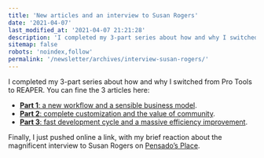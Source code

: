 ```yaml
---
title: 'New articles and an interview to Susan Rogers'
date: '2021-04-07'
last_modified_at: '2021-04-07 21:21:28'
description: 'I completed my 3-part series about how and why I switched from Pro Tools to REAPER, plus an amazing interview with Susan Rogers.'
sitemap: false
robots: 'noindex,follow'
permalink: '/newsletter/archives/interview-susan-rogers/'
---
```

I completed my 3-part series about how and why I switched from Pro Tools to REAPER. You can fine the 3 articles here:

- [**Part 1**: a new workflow and a sensible business model](/blog/daw-from-logic-to-pro-tools-to-reaper-part-1/).
- [**Part 2**: complete customization and the value of community](/blog/daw-from-logic-to-pro-tools-to-reaper-part-2/).
- [**Part 3**: fast development cycle and a massive efficiency improvement](/blog/daw-from-logic-to-pro-tools-to-reaper-part-3/).

Finally, I just pushed online a link, with my brief reaction about the magnificent interview to Susan Rogers on [Pensado’s Place](https://youtu.be/AJExXyVSdUs?t=187).